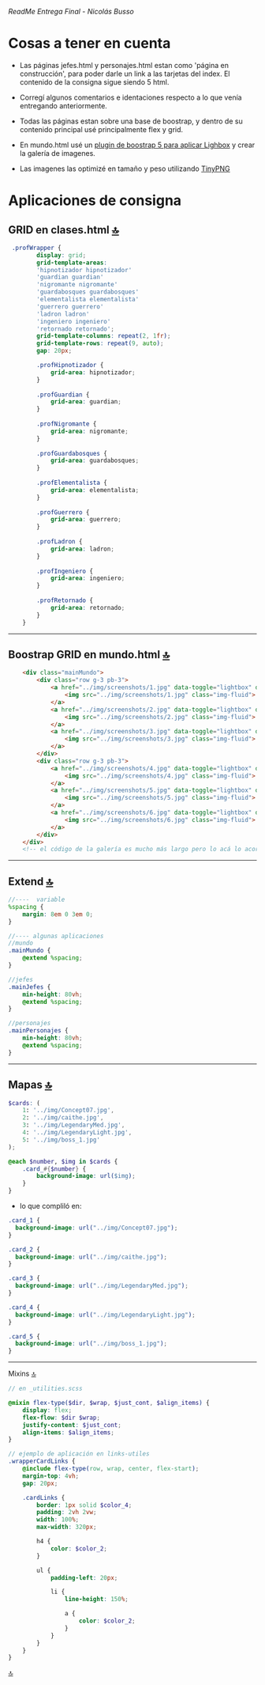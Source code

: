 *ReadMe Entrega Final - Nicolás Busso*

# Cosas a tener en cuenta

- Las páginas jefes.html y personajes.html estan como 'página en construcción', para poder darle un link a las tarjetas del index. El contenido de la consigna sigue siendo 5 html.

- Corregí algunos comentarios e identaciones respecto a lo que venía entregando anteriormente.

- Todas las páginas estan sobre una base de boostrap, y dentro de su contenido principal usé principalmente flex y grid.

- En mundo.html usé un [plugin de boostrap 5 para aplicar Lighbox](https://trvswgnr.github.io/bs5-lightbox/) y crear la galería de imagenes.

- Las imagenes las optimizé en tamaño y peso utilizando [TinyPNG](https://tinypng.com)

# Aplicaciones de consigna

## GRID en clases.html [🔝](#cosas-a-tener-en-cuenta)

```scss
 .profWrapper {
        display: grid;
        grid-template-areas:
        'hipnotizador hipnotizador'
        'guardian guardian'
        'nigromante nigromante'
        'guardabosques guardabosques'
        'elementalista elementalista'
        'guerrero guerrero'
        'ladron ladron'
        'ingeniero ingeniero'
        'retornado retornado';
        grid-template-columns: repeat(2, 1fr);
        grid-template-rows: repeat(9, auto);
        gap: 20px;

        .profHipnotizador {
            grid-area: hipnotizador;
        }
        
        .profGuardian {
            grid-area: guardian;
        }
        
        .profNigromante {
            grid-area: nigromante;
        }
        
        .profGuardabosques {
            grid-area: guardabosques;
        }
        
        .profElementalista {
            grid-area: elementalista;
        }
        
        .profGuerrero {
            grid-area: guerrero;
        }
        
        .profLadron {
            grid-area: ladron;
        }
        
        .profIngeniero {
            grid-area: ingeniero;
        }
        
        .profRetornado {
            grid-area: retornado;
        }
    }    
```
---
## Boostrap GRID en mundo.html [🔝](#cosas-a-tener-en-cuenta)
```html
    <div class="mainMundo">
        <div class="row g-3 pb-3">
            <a href="../img/screenshots/1.jpg" data-toggle="lightbox" data-gallery="example-gallery" class="col-sm-4">
                <img src="../img/screenshots/1.jpg" class="img-fluid">
            </a>
            <a href="../img/screenshots/2.jpg" data-toggle="lightbox" data-gallery="example-gallery" class="col-sm-4">
                <img src="../img/screenshots/2.jpg" class="img-fluid">
            </a>
            <a href="../img/screenshots/3.jpg" data-toggle="lightbox" data-gallery="example-gallery" class="col-sm-4">
                <img src="../img/screenshots/3.jpg" class="img-fluid">
            </a>
        </div>
        <div class="row g-3 pb-3">
            <a href="../img/screenshots/4.jpg" data-toggle="lightbox" data-gallery="example-gallery" class="col-sm-4">
                <img src="../img/screenshots/4.jpg" class="img-fluid">
            </a>
            <a href="../img/screenshots/5.jpg" data-toggle="lightbox" data-gallery="example-gallery" class="col-sm-4">
                <img src="../img/screenshots/5.jpg" class="img-fluid">
            </a>
            <a href="../img/screenshots/6.jpg" data-toggle="lightbox" data-gallery="example-gallery" class="col-sm-4">
                <img src="../img/screenshots/6.jpg" class="img-fluid">
            </a>
        </div>
    </div>
    <!-- el código de la galería es mucho más largo pero lo acá lo acorté para una mejor visualización -->
```
---
## Extend [🔝](#cosas-a-tener-en-cuenta)
```scss
//----  variable
%spacing {
    margin: 8em 0 3em 0;
}

//---- algunas aplicaciones
//mundo
.mainMundo {
    @extend %spacing;
}

//jefes
.mainJefes {
    min-height: 80vh;
    @extend %spacing;
}

//personajes
.mainPersonajes {
    min-height: 80vh;
    @extend %spacing;
}
```
---
## Mapas [🔝](#cosas-a-tener-en-cuenta)
```scss
$cards: (
    1: '../img/Concept07.jpg',
    2: '../img/caithe.jpg',
    3: '../img/LegendaryMed.jpg',
    4: '../img/LegendaryLight.jpg',
    5: '../img/boss_1.jpg'
);

@each $number, $img in $cards {
    .card_#{$number} {
        background-image: url($img);
    }
}
```
- lo que compliló en:
```css
.card_1 {
  background-image: url("../img/Concept07.jpg");
}

.card_2 {
  background-image: url("../img/caithe.jpg");
}

.card_3 {
  background-image: url("../img/LegendaryMed.jpg");
}

.card_4 {
  background-image: url("../img/LegendaryLight.jpg");
}

.card_5 {
  background-image: url("../img/boss_1.jpg");
}
```
---
Mixins [🔝](#cosas-a-tener-en-cuenta)
```scss
// en _utilities.scss

@mixin flex-type($dir, $wrap, $just_cont, $align_items) {
    display: flex;
    flex-flow: $dir $wrap;
    justify-content: $just_cont;
    align-items: $align_items;
}

// ejemplo de aplicación en links-utiles
.wrapperCardLinks {
    @include flex-type(row, wrap, center, flex-start);
    margin-top: 4vh;
    gap: 20px;

    .cardLinks {
        border: 1px solid $color_4;
        padding: 2vh 2vw;
        width: 100%;
        max-width: 320px;

        h4 {
            color: $color_2;
        }

        ul {
            padding-left: 20px;

            li {
                line-height: 150%;

                a {
                    color: $color_2;
                }
            }
        }
    }
}
```
 [🔝](#cosas-a-tener-en-cuenta)